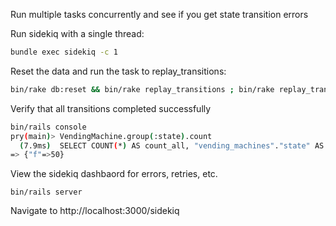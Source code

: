Run multiple tasks concurrently and see if you get state transition errors

Run sidekiq with a single thread:

```sh
bundle exec sidekiq -c 1
```

Reset the data and run the task to replay_transitions:

```sh
bin/rake db:reset && bin/rake replay_transitions ; bin/rake replay_transitions
```

Verify that all transitions completed successfully

```sh
bin/rails console
pry(main)> VendingMachine.group(:state).count
  (7.9ms)  SELECT COUNT(*) AS count_all, "vending_machines"."state" AS vending_machines_state FROM "vending_machines" GROUP BY "vending_machines"."state"
=> {"f"=>50}
```

View the sidekiq dashbaord for errors, retries, etc.

```
bin/rails server
```

Navigate to http://localhost:3000/sidekiq

